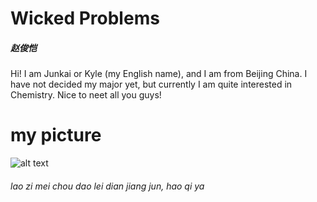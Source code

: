 # Wicked Problems
##### 赵俊恺
Hi! I am Junkai or Kyle (my English name), and I am from Beijing China. I have not decided my major yet, but currently I am quite interested in Chemistry. Nice to neet all you guys!
# my picture 
![alt text](http://5b0988e595225.cdn.sohucs.com/images/20171122/d63ec3adb4404b0398192210543b0726.jpeg)


###### lao zi mei chou dao lei dian jiang jun, hao qi ya 



